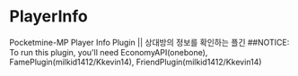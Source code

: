 # PlayerInfo
Pocketmine-MP Player Info Plugin || 상대방의 정보를 확인하는 플긴
##NOTICE: To run this plugin, you'll need EconomyAPI(onebone), FamePlugin(milkid1412/Kkevin14), FriendPlugin(milkid1412/Kkevin14)

